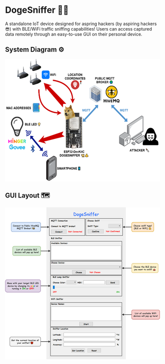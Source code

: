 # DogeSniffer 🐩👃

A standalone IoT device designed for aspring hackers (by aspiring hackers 😎) with BLE/WiFi traffic sniffing capabilities! Users can access captured data remotely through an easy-to-use GUI on their personal device.

## System Diagram ⚙️

<img src="/img/system.png" width="550" height="397">

## GUI Layout 🗺️

<img src="/img/gui.png" width="527" height="494">
